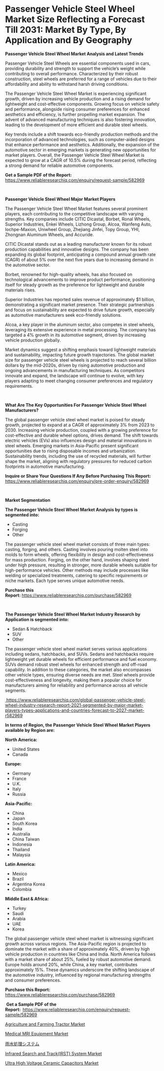 <p><h1>Passenger Vehicle Steel Wheel Market Size Reflecting a Forecast Till 2031: Market By Type, By Application and By Geography</h1></p><p><strong>Passenger Vehicle Steel Wheel Market Analysis and Latest Trends</strong></p>
<p><p>Passenger Vehicle Steel Wheels are essential components used in cars, providing durability and strength to support the vehicle’s weight while contributing to overall performance. Characterized by their robust construction, steel wheels are preferred for a range of vehicles due to their affordability and ability to withstand harsh driving conditions.</p><p>The Passenger Vehicle Steel Wheel Market is experiencing significant growth, driven by increasing vehicle production and a rising demand for lightweight and cost-effective components. Growing focus on vehicle safety and performance, alongside rising consumer preferences for enhanced aesthetics and efficiency, is further propelling market expansion. The advent of advanced manufacturing techniques is also fostering innovation, leading to the development of more efficient and durable steel wheels.</p><p>Key trends include a shift towards eco-friendly production methods and the incorporation of advanced technologies, such as computer-aided designs that enhance performance and aesthetics. Additionally, the expansion of the automotive sector in emerging markets is generating new opportunities for market players. Overall, the Passenger Vehicle Steel Wheel Market is expected to grow at a CAGR of 10.5% during the forecast period, reflecting a strong demand for reliable automotive components.</p></p>
<p><strong>Get a Sample PDF of the Report:&nbsp;</strong> <a href="https://www.reliableresearchiq.com/enquiry/request-sample/582969?utm_campaign=101&utm_medium=2&utm_source=Github&utm_content=ia&utm_term=09122024&utm_id=passenger-vehicle-steel-wheel">https://www.reliableresearchiq.com/enquiry/request-sample/582969</a></p>
<p>&nbsp;</p>
<p><strong>Passenger Vehicle Steel Wheel Major Market Players</strong></p>
<p><p>The Passenger Vehicle Steel Wheel Market features several prominent players, each contributing to the competitive landscape with varying strengths. Key companies include CITIC Dicastal, Borbet, Ronal Wheels, Superior Industries, Enkei Wheels, Lizhong Group, Alcoa, Wanfeng Auto, Iochpe-Maxion, Uniwheel Group, Zhejiang Jinfei, Topy Group, YHI, Zhongnan Aluminum Wheels, and Accuride.</p><p>CITIC Dicastal stands out as a leading manufacturer known for its robust production capabilities and innovative designs. The company has been expanding its global footprint, anticipating a compound annual growth rate (CAGR) of about 5% over the next five years due to increasing demand in the automotive sector.</p><p>Borbet, renowned for high-quality wheels, has also focused on technological advancements to improve product performance, positioning itself for steady growth as the preference for lightweight and durable materials rises.</p><p>Superior Industries has reported sales revenue of approximately $1 billion, demonstrating a significant market presence. Their strategic partnerships and focus on sustainability are expected to drive future growth, especially as automotive manufacturers seek eco-friendly solutions.</p><p>Alcoa, a key player in the aluminum sector, also competes in steel wheels, leveraging its extensive experience in metal processing. The company has targeted a 4% growth in its automotive segment, driven by increasing vehicle production globally.</p><p>Market dynamics suggest a shifting emphasis toward lightweight materials and sustainability, impacting future growth trajectories. The global market size for passenger vehicle steel wheels is projected to reach several billion dollars by the mid-2020s, driven by rising automotive production and ongoing advancements in manufacturing techniques. As competitors innovate and expand, the landscape will continue to evolve, with key players adapting to meet changing consumer preferences and regulatory requirements.</p></p>
<p>&nbsp;</p>
<p><strong>What Are The Key Opportunities For Passenger Vehicle Steel Wheel Manufacturers?</strong></p>
<p><p>The global passenger vehicle steel wheel market is poised for steady growth, projected to expand at a CAGR of approximately 3% from 2023 to 2030. Increasing vehicle production, coupled with a growing preference for cost-effective and durable wheel options, drives demand. The shift towards electric vehicles (EVs) also influences design and material innovations in steel wheels. Emerging markets in Asia-Pacific present significant opportunities due to rising disposable incomes and urbanization. Sustainability trends, including the use of recycled materials, will further shape the market, aligning with regulatory pressures for reduced carbon footprints in automotive manufacturing.</p></p>
<p><strong>Inquire or Share Your Questions If Any Before Purchasing This Report:</strong> <a href="https://www.reliableresearchiq.com/enquiry/pre-order-enquiry/582969?utm_campaign=101&utm_medium=2&utm_source=Github&utm_content=ia&utm_term=09122024&utm_id=passenger-vehicle-steel-wheel">https://www.reliableresearchiq.com/enquiry/pre-order-enquiry/582969</a></p>
<p>&nbsp;</p>
<p><strong>Market Segmentation</strong></p>
<p><strong>The Passenger Vehicle Steel Wheel Market Analysis by types is segmented into:</strong></p>
<p><ul><li>Casting</li><li>Forging</li><li>Other</li></ul></p>
<p><p>The passenger vehicle steel wheel market consists of three main types: casting, forging, and others. Casting involves pouring molten steel into molds to form wheels, offering flexibility in design and cost-effectiveness for mass production. Forging, on the other hand, involves shaping steel under high pressure, resulting in stronger, more durable wheels suitable for high-performance vehicles. Other methods may include processes like welding or specialized treatments, catering to specific requirements or niche markets. Each type serves unique automotive needs.</p></p>
<p><strong>Purchase this Report:&nbsp;</strong><a href="https://www.reliableresearchiq.com/purchase/582969?utm_campaign=101&utm_medium=2&utm_source=Github&utm_content=ia&utm_term=09122024&utm_id=passenger-vehicle-steel-wheel">https://www.reliableresearchiq.com/purchase/582969</a></p>
<p>&nbsp;</p>
<p><strong>The Passenger Vehicle Steel Wheel Market Industry Research by Application is segmented into:</strong></p>
<p><ul><li>Sedan & Hatchback</li><li>SUV</li><li>Other</li></ul></p>
<p><p>The passenger vehicle steel wheel market serves various applications including sedans, hatchbacks, and SUVs. Sedans and hatchbacks require lightweight yet durable wheels for efficient performance and fuel economy. SUVs demand robust steel wheels for enhanced strength and off-road capability. In addition to these categories, the market also encompasses other vehicle types, ensuring diverse needs are met. Steel wheels provide cost-effectiveness and longevity, making them a popular choice for manufacturers aiming for reliability and performance across all vehicle segments.</p></p>
<p><a href="https://www.reliableresearchiq.com/global-passenger-vehicle-steel-wheel-industry-research-report-2021-segmented-by-major-market-players-types-applications-and-countries-forecast-to-2027-market-r582969?utm_campaign=101&utm_medium=2&utm_source=Github&utm_content=ia&utm_term=09122024&utm_id=passenger-vehicle-steel-wheel">&nbsp;https://www.reliableresearchiq.com/global-passenger-vehicle-steel-wheel-industry-research-report-2021-segmented-by-major-market-players-types-applications-and-countries-forecast-to-2027-market-r582969</a></p>
<p><strong>In terms of Region, the Passenger Vehicle Steel Wheel Market Players available by Region are:</strong></p>
<p>
    <p> <strong> North America: </strong>
        <ul>
            <li>United States</li>
            <li>Canada</li>
        </ul>
        </p> 
    <p> <strong> Europe: </strong>
        <ul>
            <li>Germany</li>
            <li>France</li>
            <li>U.K.</li>
            <li>Italy</li>
            <li>Russia</li>
        </ul>
        </p> 
    <p> <strong> Asia-Pacific: </strong>
        <ul>
            <li>China</li>
            <li>Japan</li>
            <li>South Korea</li>
            <li>India</li>
            <li>Australia</li>
            <li>China Taiwan</li>
            <li>Indonesia</li>
            <li>Thailand</li>
            <li>Malaysia</li>
        </ul>
        </p> 
    <p> <strong> Latin America: </strong>
        <ul>
            <li>Mexico</li>
            <li>Brazil</li>
            <li>Argentina Korea</li>
            <li>Colombia</li>
        </ul>
        </p> 
    <p> <strong> Middle East & Africa: </strong>
        <ul>
            <li>Turkey</li>
            <li>Saudi</li>
            <li>Arabia</li>
            <li>UAE</li>
            <li>Korea</li>
        </ul>
    </p>
    </p>
<p><p>The global passenger vehicle steel wheel market is witnessing significant growth across various regions. The Asia-Pacific region is projected to dominate the market with a share of approximately 40%, driven by high vehicle production in countries like China and India. North America follows with a market share of about 25%, fueled by robust automotive demand. Europe holds around 20%, while China, a key market, contributes approximately 15%. These dynamics underscore the shifting landscape of the automotive industry, influenced by regional manufacturing strengths and consumer preferences.</p></p>
<p><strong>Purchase this Report: </strong><a href="https://www.reliableresearchiq.com/purchase/582969?utm_campaign=101&utm_medium=2&utm_source=Github&utm_content=ia&utm_term=09122024&utm_id=passenger-vehicle-steel-wheel">https://www.reliableresearchiq.com/purchase/582969</a></p>
<p>&nbsp;<strong>Get a Sample PDF of the Report:&nbsp;&nbsp;</strong><a href="https://www.reliableresearchiq.com/enquiry/request-sample/582969?utm_campaign=101&utm_medium=2&utm_source=Github&utm_content=ia&utm_term=09122024&utm_id=passenger-vehicle-steel-wheel">https://www.reliableresearchiq.com/enquiry/request-sample/582969</a></p>
<p><strong></strong></p>
<p><p><a href="https://www.linkedin.com/pulse/agriculture-farming-tractor-market-growth-outlook-2024-2031-in-depth-iyybc?utm_campaign=101&utm_medium=2&utm_source=Github&utm_content=ia&utm_term=09122024&utm_id=passenger-vehicle-steel-wheel">Agriculture and Farming Tractor Market</a></p><p><a href="https://www.linkedin.com/pulse/futur-trend-quest-sl8ue?utm_campaign=101&utm_medium=2&utm_source=Github&utm_content=ia&utm_term=09122024&utm_id=passenger-vehicle-steel-wheel">Medical MRI Equipment Market</a></p><p><a href="https://github.com/lababdou/Market-Research-Report-List-6/blob/main/915232827360.md?utm_campaign=101&utm_medium=2&utm_source=Github&utm_content=ia&utm_term=09122024&utm_id=passenger-vehicle-steel-wheel">雨水処理システム</a></p><p><a href="https://www.linkedin.com/pulse/key-insights-infrared-search-trackirst-system-market-2024-2031-emehc?utm_campaign=101&utm_medium=2&utm_source=Github&utm_content=ia&utm_term=09122024&utm_id=passenger-vehicle-steel-wheel">Infrared Search and Track(IRST) System Market</a></p><p><a href="https://www.linkedin.com/pulse/the-sympatico-insight-9odme?utm_campaign=101&utm_medium=2&utm_source=Github&utm_content=ia&utm_term=09122024&utm_id=passenger-vehicle-steel-wheel">Ultra High Voltage Ceramic Capacitors Market</a></p></p>